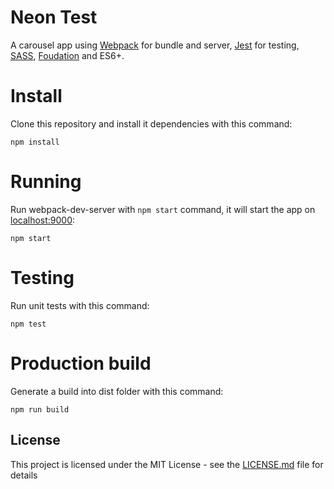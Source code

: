 Neon Test
====================
A carousel app using [Webpack](https://webpack.js.org/) for bundle and server, [Jest](https://jestjs.io/) for testing, [SASS](https://sass-lang.com/), [Foudation](https://foundation.zurb.com/) and ES6+.


# Install
Clone this repository and install it dependencies with this command:
```
npm install
```

# Running
Run webpack-dev-server with `npm start` command, it will start the app on [localhost:9000](http://localhost:9000):
```
npm start
```

# Testing
Run unit tests with this command:
```
npm test
```

# Production build
Generate a build into dist folder with this command:
```
npm run build
```

## License

This project is licensed under the MIT License - see the [LICENSE.md](LICENSE.md) file for details
